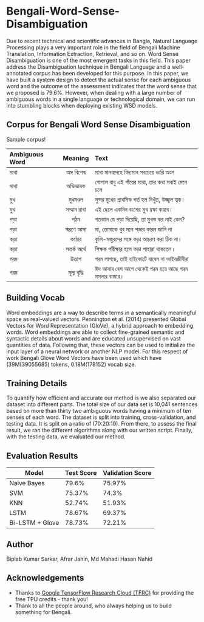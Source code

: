 # Bengali-Word-Sense-Disambiguation
Due to recent technical and scientific advances in Bangla, Natural Language Processing plays a very important role in the field of Bengali Machine Translation, Information Extraction, Retrieval, and so on. Word Sense Disambiguation is one of the most emergent tasks in this field. This paper address the Disambiguation technique in Bengali Language and a well-annotated corpus has been developed for this purpose. In this paper, we have built a system design to detect the actual sense for each ambiguous word and the outcome of the assessment indicates that the word sense that we proposed is 79.6\%. However, when dealing with a large number of ambiguous words in a single language or technological domain, we can run into stumbling blocks when deploying existing WSD models.

## Corpus for Bengali Word Sense Disambiguation
Sample corpus! 

| Ambiguous Word | Meaning | Text |
| :---         |     :---:      | :---          |
| মাথা   | অঙ্গ বিশেষ     | মাথা মানবদেহে বিদ্যমান সবচেয়ে ভারি অংশ    |
| মাথা     | অভিভাবক       | গোপাল বাবু এই গাঁয়ের মাথা, তার কথা সবাই মেনে চলে  |
| মুখ    | মুখমণ্ডল       | সুন্দর মুখের প্রাথমিক শর্ত হল নিখুঁত, উজ্জ্বল ত্বক।  |
| মুখ    | সম্মান রাখা       | এই ছেলে একদিন বংশের মুখ রক্ষা করবে।  |
| পড়া    | পঠন       | গতকাল যে পড়া দিয়েছি, তা মুখস্ত কর নাই কেন? |
| পড়া    | স্মরণে আসা       | মা, তোমাকে খুব মনে পড়ার কারন জানি না |
| কড়া    | কঠোর       | কুলি-মজুরদের সঙ্গে কড়া আচরণ করা ঠিক না। |
| কড়া     | সতর্ক অর্থে       |  শিক্ষক পরীক্ষার হলে কড়া পাহারা থাকতেন। |
| গরম    | উত্তাপ      | গরম লাগছে, তাই হাইকোর্টে যাবেন না আইনজীবীরা |
| গরম    | মূল্য বৃদ্ধি        | ঈদ আসার বেশ আগে থেকেই গরম হয়ে আছে গরম মসলার বাজার।  |

## Building Vocab
Word embeddings are a way to describe terms in a semantically meaningful space as real-valued vectors. Pennington et al. (2014) presented Global Vectors for Word Representation (GloVe), a hybrid approach to embedding words. Word embeddings are able to collect fine-grained semantic and syntactic details about words and are educated unsupervised on vast quantities of data. Following that, these vectors can be used to initialize the input layer of a neural network or another NLP model. For this respect of work Bengali Glove Word Vectors have been used which have (39M(39055685) tokens, 0.18M(178152) vocab size.

## Training Details

To quantify how efficient and accurate our method is we also separated our dataset into different parts. The total size of our data set is 10,041 sentences based on more than thirty two ambiguous words having a minimum of ten
senses of each word. The dataset is split into training, cross-validation, and testing data. It is
split on a ratio of (70:20:10). From there, to assess the final result, we ran the different algorithms along with our written script. Finally, with the testing data, we evaluated our method.


## Evaluation Results
| Model  | Test Score | Validation Score
| ------------- | ------------- | ------------- |
| Naive Bayes  | 79.6%  | 75.97% |
| SVM  | 75.37%  | 74.3% |
| KNN  | 52.74%  | 51.93% |
| LSTM  | 78.67%  | 69.37% |
| Bi-LSTM + Glove | 78.73%  | 72.21% |


## Author
Biplab Kumar Sarkar, Afrar Jahin, Md Mahadi Hasan Nahid

## Acknowledgements
- Thanks to [Google TensorFlow Research Cloud (TFRC)](https://www.tensorflow.org/tfrc) for providing the free TPU credits - thank you!
- Thank to all the people around, who always helping us to build something for Bengali.
